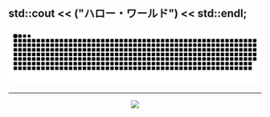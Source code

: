 ## std::cout << ("ハロー・ワールド") << std::endl;
<p align="center">

<!-- Embedded & Automation
<img src="https://img.shields.io/badge/Arduino-00979D?style=flat-square&logo=arduino&logoColor=white"/>
<img src="https://img.shields.io/badge/STM32-03234B?style=flat-square&logo=stmicroelectronics&logoColor=white"/>
<img src="https://img.shields.io/badge/PLC_Siemens-0086D1?style=flat-square&logo=siemens&logoColor=white"/>
<img src="https://img.shields.io/badge/MQTT-660066?style=flat-square&logo=mqtt&logoColor=white"/>
<img src="https://img.shields.io/badge/OPC--UA-003B57?style=flat-square&logo=opc-foundation&logoColor=white"/>

<!-- Backend
<img src="https://img.shields.io/badge/PHP-777BB4?style=flat-square&logo=php&logoColor=white"/>
<img src="https://img.shields.io/badge/Laravel-FF2D20?style=flat-square&logo=laravel&logoColor=white"/>
<img src="https://img.shields.io/badge/FastAPI-009688?style=flat-square&logo=fastapi&logoColor=white"/>
<img src="https://img.shields.io/badge/Express-000000?style=flat-square&logo=express&logoColor=white"/>
<img src="https://img.shields.io/badge/Node.js-339933?style=flat-square&logo=node.js&logoColor=white"/>
<img src="https://img.shields.io/badge/MongoDB-47A248?style=flat-square&logo=mongodb&logoColor=white"/>
<img src="https://img.shields.io/badge/MySQL-4479A1?style=flat-square&logo=mysql&logoColor=white"/> -->

<!-- Frontend
<img src="https://img.shields.io/badge/React-61DAFB?style=flat-square&logo=react&logoColor=black"/>
<img src="https://img.shields.io/badge/Next.js-000000?style=flat-square&logo=next.js&logoColor=white"/>
<img src="https://img.shields.io/badge/Vite-646CFF?style=flat-square&logo=vite&logoColor=white"/>
<img src="https://img.shields.io/badge/TailwindCSS-38B2AC?style=flat-square&logo=tailwind-css&logoColor=white"/>
<img src="https://img.shields.io/badge/Framer%20Motion-0055FF?style=flat-square&logo=framer&logoColor=white"/> -->

<!-- AI & Tools
<img src="https://img.shields.io/badge/LangChain-000000?style=flat-square&logo=openai&logoColor=white"/>
<img src="https://img.shields.io/badge/RAG_Based_AI-171717?style=flat-square&logo=openai&logoColor=white"/>
<img src="https://img.shields.io/badge/OpenCV-5C3EE8?style=flat-square&logo=opencv&logoColor=white"/>
<img src="https://img.shields.io/badge/PyQt5-41CD52?style=flat-square&logo=qt&logoColor=white"/>
<img src="https://img.shields.io/badge/XlsxWriter-3E3E3E?style=flat-square&logo=microsoft-excel&logoColor=white"/>
<img src="https://img.shields.io/badge/Pandas-150458?style=flat-square&logo=pandas&logoColor=white"/>
<img src="https://img.shields.io/badge/LLM-000000?style=flat-square&logo=openai&logoColor=white"/> -->

<!-- Cloud & DevOps
<img src="https://img.shields.io/badge/Docker-2496ED?style=flat-square&logo=docker&logoColor=white"/>
<img src="https://img.shields.io/badge/Cloudflare-F38020?style=flat-square&logo=cloudflare&logoColor=white"/>
<img src="https://img.shields.io/badge/Vercel-000000?style=flat-square&logo=vercel&logoColor=white"/>
<img src="https://img.shields.io/badge/AWS-FF9900?style=flat-square&logo=amazonaws&logoColor=white"/> -->

<!-- Others
<img src="https://img.shields.io/badge/SQLite-003B57?style=flat-square&logo=sqlite&logoColor=white"/>
<img src="https://img.shields.io/badge/Firebase-FFCA28?style=flat-square&logo=firebase&logoColor=black"/>
<img src="https://img.shields.io/badge/Git-F05032?style=flat-square&logo=git&logoColor=white"/> -->

<!-- Embedded Systems (Tambahan)
<img src="https://img.shields.io/badge/ESP32-323232?style=flat-square&logo=espressif&logoColor=white"/>
<img src="https://img.shields.io/badge/Raspberry_Pi-C51A4A?style=flat-square&logo=raspberrypi&logoColor=white"/>
<img src="https://img.shields.io/badge/NVIDIA_Jetson-76B900?style=flat-square&logo=nvidia&logoColor=white"/> -->

<!-- Real-Time Operating Systems
<img src="https://img.shields.io/badge/FreeRTOS-1C8ECB?style=flat-square&logo=freertos&logoColor=white"/>
<img src="https://img.shields.io/badge/Zephyr-6B3FA0?style=flat-square&logo=zephyrproject&logoColor=white"/> -->

<!-- Communication Protocols
<img src="https://img.shields.io/badge/CAN_Bus-005792?style=flat-square&logo=protocols.io&logoColor=white"/>
<img src="https://img.shields.io/badge/I2C-003B57?style=flat-square&logo=protocols.io&logoColor=white"/>
<img src="https://img.shields.io/badge/SPI-003B57?style=flat-square&logo=protocols.io&logoColor=white"/>
<img src="https://img.shields.io/badge/UART-292929?style=flat-square&logo=serial&logoColor=white"/>
<img src="https://img.shields.io/badge/MODBUS-005B94?style=flat-square&logo=protocols.io&logoColor=white"/>
<img src="https://img.shields.io/badge/RS--485-00758F?style=flat-square&logo=protocols.io&logoColor=white"/> -->

<!-- Control & Simulation
<img src="https://img.shields.io/badge/PID_Control-1A1A1A?style=flat-square&logo=controlsystem&logoColor=white"/>
<img src="https://img.shields.io/badge/MATLAB_&_Simulink-0076A8?style=flat-square&logo=mathworks&logoColor=white"/>
<img src="https://img.shields.io/badge/LTspice-9C27B0?style=flat-square&logo=analogdevices&logoColor=white"/>
<img src="https://img.shields.io/badge/Multisim-004A77?style=flat-square&logo=ni&logoColor=white"/> -->

<!-- Robotics & Perception
<img src="https://img.shields.io/badge/ROS2-F4A900?style=flat-square&logo=ros&logoColor=black"/>
<img src="https://img.shields.io/badge/RealSense-0078D7?style=flat-square&logo=intel&logoColor=white"/>
<img src="https://img.shields.io/badge/SLAM-292929?style=flat-square&logo=slam&logoColor=white"/>
<img src="https://img.shields.io/badge/URDF-0E8AC8?style=flat-square&logo=robotframework&logoColor=white"/>
<img src="https://img.shields.io/badge/Gazebo-4E8F9A?style=flat-square&logo=gazebo&logoColor=white"/> -->

<!-- PCB & Hardware Design
<img src="https://img.shields.io/badge/KiCad-314CB6?style=flat-square&logo=kicad&logoColor=white"/>
<img src="https://img.shields.io/badge/Altium_Designer-AA1F2F?style=flat-square&logo=altiumdesigner&logoColor=white"/>
<img src="https://img.shields.io/badge/EasyEDA-2A99E1?style=flat-square&logo=easyeda&logoColor=white"/>

</p> -->


<!-- ## std::cout <<"🐍 Python17" << std::endl; -->

<p align="center">
  <img src="https://raw.githubusercontent.com/platane/platane/output/github-contribution-grid-snake.svg" alt="GitHub Snake Animation">
</p>

---

<p align="center">
  <img src="https://komarev.com/ghpvc/?username=robotjaol&label=Profile%20views&color=0e75b6&style=flat" />
</p>
